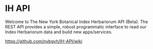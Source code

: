 # IH API

Welcome to The New York Botanical Index Herbariorum API (Beta). The REST API provides a simple, robust programmatic interface to read our Index Herbariorum data and build new apps/services.

https://github.com/nybgvh/IH-API/wiki
